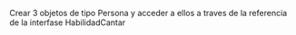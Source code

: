 Crear 3 objetos de tipo Persona y acceder a ellos a traves de la referencia de la interfase HabilidadCantar